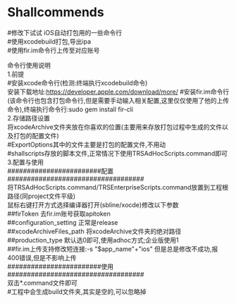 # Shallcommends
#修改下试试
iOS自动打包用的一些命令行<br/>
#使用xcodebuild打包,导出ipa<br/>
#使用fir.im命令行上传至对应账号<br/>

命令行使用说明<br/>
1.前提<br/>
#安装xcode命令行(检测:终端执行xcodebuild命令)<br/>
安装下载地址:https://developer.apple.com/download/more/
#安装fir.im命令行(该命令行也包含打包命令行,但是需要手动输入相关配置,这里仅仅使用了他的上传命令),终端执行命令行:sudo gem install fir-cli <br/>
2.存储路径设置<br/>
将xcodeArchive文件夹放在你喜欢的位置(主要用来存放打包过程中生成的文件以及打包的配置文件)<br/>
#ExportOptions其中的文件主要是打包的配置文件,不用动<br/>
#shallscripts存放的脚本文件,正常情况下使用TRSAdHocScripts.command即可<br/>
3.配置与使用<br/>
########################配置###################################<br/>
将TRSAdHocScripts.command/TRSEnterpriseScripts.command放置到工程根路径(同project文件平级)<br/>
鼠标右键打开方式选择编译器打开(sbline/xocde)修改以下参数<br/>
  ##firToken  去fir.im账号获取apitoken<br/>
  ##configuration_setting 正常是release<br/>
  ##xcodeArchiveFiles_path  将xcodeArchive文件夹的绝对路径<br/>
  ##production_type   默认选0即可,使用adhoc方式;企业版使用1<br/>
  ##fir.im上传支持修改短连接:-s "$app_name"+"ios"  但是总是修改不成功,报400错误,但是不影响上传<br/>
########################使用###################################<br/>
双击*.command文件即可<br/>
#工程中会生成build文件夹,其实是空的,可以忽略掉<br/>
